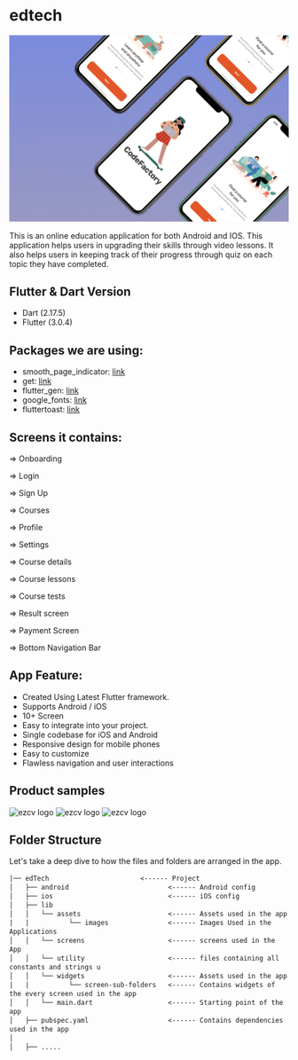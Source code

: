 # edtech

<img src="screenshots/image1.jpeg"> 

This is an online education application for both Android and IOS. This application helps users in upgrading their skills through video lessons. It also helps users in keeping track of their progress through quiz on each topic they have completed.

## Flutter & Dart Version
-   Dart (2.17.5)
-   Flutter (3.0.4)

## Packages we are using:
-   smooth_page_indicator: [link](https://pub.dev/packages/smooth_page_indicator)
-   get: [link](https://pub.dev/packages/get)
-   flutter_gen: [link](https://pub.dev/packages/flutter_gen)
-   google_fonts: [link](https://pub.dev/packages/google_fonts)
-   fluttertoast: [link](https://pub.dev/packages/fluttertoast)

## Screens it contains:

=> Onboarding

=> Login

=> Sign Up

=> Courses

=> Profile

=> Settings

=> Course details

=> Course lessons

=> Course tests

=> Result screen

=> Payment Screen

=> Bottom Navigation Bar

## App Feature:

* Created Using Latest Flutter framework.
* Supports Android / iOS
* 10+ Screen
* Easy to integrate into your project.
* Single codebase for iOS and Android
* Responsive design for mobile phones
* Easy to customize
* Flawless navigation and user interactions

## Product samples

![ezcv logo](https://raw.githubusercontent.com/shayon172000/edTech/main/screenshots/1.png)
![ezcv logo](https://raw.githubusercontent.com/shayon172000/edTech/main/screenshots/2.png)
![ezcv logo](https://raw.githubusercontent.com/shayon172000/edTech/main/screenshots/3.png)



## Folder Structure

Let's take a deep dive to how the files and folders are arranged in the app.

 ```                    
|── edTech                       <------ Project
│   ├── android                         <------ Android config                
│   ├── ios                             <------ iOS config
│   ├── lib
│   │   └── assets                      <------ Assets used in the app
|   |          └── images               <------ Images Used in the Applications
│   │   └── screens                     <------ screens used in the App
│   │   └── utility                     <------ files containing all constants and strings u
│   │   └── widgets                     <------ Assets used in the app
|   |          └── screen-sub-folders   <------ Contains widgets of the every screen used in the app       
│   │   └── main.dart                   <------ Starting point of the app
│   ├── pubspec.yaml                    <------ Contains dependencies used in the app
│
│   ├── .....
```
